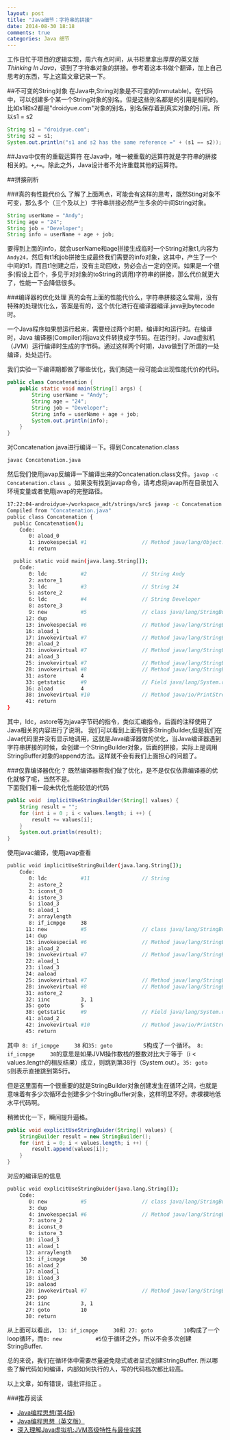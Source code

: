 ```yaml
---
layout: post
title: "Java细节：字符串的拼接"
date: 2014-08-30 18:18
comments: true
categories: Java 细节
---
```


工作日忙于项目的逻辑实现，周六有点时间，从书柜里拿出厚厚的英文版*Thinking In Java*，读到了字符串对象的拼接。参考着这本书做个翻译，加上自己思考的东西，写上这篇文章记录一下。
<!--more-->
##不可变的String对象
在Java中,String对象是不可变的(Immutable)。在代码中，可以创建多个某一个String对象的别名。但是这些别名都是的引用是相同的。  
比如s1和s2都是"droidyue.com"对象的别名，别名保存着到真实对象的引用。所以s1 = s2
```java fileos:false
String s1 = "droidyue.com";
String s2 = s1;
System.out.println("s1 and s2 has the same reference =" + (s1 == s2));
```

##Java中仅有的重载运算符
在Java中，唯一被重载的运算符就是字符串的拼接相关的。`+`,`+=`。除此之外，Java设计者不允许重载其他的运算符。

##拼接剖析

###真的有性能代价么
了解了上面两点，可能会有这样的思考，既然Sting对象不可变，那么多个（三个及以上）字符串拼接必然产生多余的中间String对象。
```java fileos:false
String userName = "Andy";
String age = "24";
String job = "Developer";
String info = userName + age + job;
```
要得到上面的info，就会userName和age拼接生成临时一个String对象t1,内容为`Andy24`，然后有t1和job拼接生成最终我们需要的info对象，这其中，产生了一个中间的t1，而且t1创建之后，没有主动回收，势必会占一定的空间。如果是一个很多(假设上百个，多见于对对象的toString的调用)字符串的拼接，那么代价就更大了，性能一下会降低很多。

###编译器的优化处理
真的会有上面的性能代价么，字符串拼接这么常用，没有特殊的处理优化么，答案是有的，这个优化进行在编译器编译.java到bytecode时。

一个Java程序如果想运行起来，需要经过两个时期，编译时和运行时。在编译时，Java 编译器(Compiler)将java文件转换成字节码。在运行时，Java虚拟机（JVM）运行编译时生成的字节码。通过这样两个时期，Java做到了所谓的一处编译，处处运行。

我们实验一下编译期都做了哪些优化，我们制造一段可能会出现性能代价的代码。
```java fileos:false
public class Concatenation {
	public static void main(String[] args) {
		String userName = "Andy";
		String age = "24";
		String job = "Developer";
		String info = userName + age + job;
		System.out.println(info);
	}
}
```
对Concatenation.java进行编译一下。得到Concatenation.class
```bash fileos:false
javac Concatenation.java
```
然后我们使用javap反编译一下编译出来的Concatenation.class文件。`javap -c Concatenation.class `。如果没有找到javap命令，请考虑将javap所在目录加入环境变量或者使用javap的完整路径。
```bash fileos:false
17:22:04-androidyue~/workspace_adt/strings/src$ javap -c Concatenation.class 
Compiled from "Concatenation.java"
public class Concatenation {
  public Concatenation();
    Code:
       0: aload_0       
       1: invokespecial #1                  // Method java/lang/Object."<init>":()V
       4: return        

  public static void main(java.lang.String[]);
    Code:
       0: ldc           #2                  // String Andy
       2: astore_1      
       3: ldc           #3                  // String 24
       5: astore_2      
       6: ldc           #4                  // String Developer
       8: astore_3      
       9: new           #5                  // class java/lang/StringBuilder
      12: dup           
      13: invokespecial #6                  // Method java/lang/StringBuilder."<init>":()V
      16: aload_1       
      17: invokevirtual #7                  // Method java/lang/StringBuilder.append:(Ljava/lang/String;)Ljava/lang/StringBuilder;
      20: aload_2       
      21: invokevirtual #7                  // Method java/lang/StringBuilder.append:(Ljava/lang/String;)Ljava/lang/StringBuilder;
      24: aload_3       
      25: invokevirtual #7                  // Method java/lang/StringBuilder.append:(Ljava/lang/String;)Ljava/lang/StringBuilder;
      28: invokevirtual #8                  // Method java/lang/StringBuilder.toString:()Ljava/lang/String;
      31: astore        4
      33: getstatic     #9                  // Field java/lang/System.out:Ljava/io/PrintStream;
      36: aload         4
      38: invokevirtual #10                 // Method java/io/PrintStream.println:(Ljava/lang/String;)V
      41: return        
}
```
其中，ldc，astore等为java字节码的指令，类似汇编指令。后面的注释使用了Java相关的内容进行了说明。
我们可以看到上面有很多StringBuilder,但是我们在Java代码里并没有显示地调用，这就是Java编译器做的优化，当Java编译器遇到字符串拼接的时候，会创建一个StringBuilder对象，后面的拼接，实际上是调用StringBuffer对象的append方法。这样就不会有我们上面担心的问题了。

###仅靠编译器优化？
既然编译器帮我们做了优化，是不是仅仅依靠编译器的优化就够了呢，当然不是。   
下面我们看一段未优化性能较低的代码
```java fileos:false
public void  implicitUseStringBuilder(String[] values) {
	String result = "";
	for (int i = 0 ; i < values.length; i ++) {
		result += values[i];
	}
	System.out.println(result);
}
```
使用javac编译，使用javap查看
```bash fileos:false
public void implicitUseStringBuilder(java.lang.String[]);
    Code:
       0: ldc           #11                 // String 
       2: astore_2      
       3: iconst_0      
       4: istore_3      
       5: iload_3       
       6: aload_1       
       7: arraylength   
       8: if_icmpge     38
      11: new           #5                  // class java/lang/StringBuilder
      14: dup           
      15: invokespecial #6                  // Method java/lang/StringBuilder."<init>":()V
      18: aload_2       
      19: invokevirtual #7                  // Method java/lang/StringBuilder.append:(Ljava/lang/String;)Ljava/lang/StringBuilder;
      22: aload_1       
      23: iload_3       
      24: aaload        
      25: invokevirtual #7                  // Method java/lang/StringBuilder.append:(Ljava/lang/String;)Ljava/lang/StringBuilder;
      28: invokevirtual #8                  // Method java/lang/StringBuilder.toString:()Ljava/lang/String;
      31: astore_2      
      32: iinc          3, 1
      35: goto          5
      38: getstatic     #9                  // Field java/lang/System.out:Ljava/io/PrintStream;
      41: aload_2       
      42: invokevirtual #10                 // Method java/io/PrintStream.println:(Ljava/lang/String;)V
      45: return        
```
其中` 8: if_icmpge     38` 和`35: goto          5`构成了一个循环。` 8: if_icmpge     38`的意思是如果JVM操作数栈的整数对比大于等于（i < values.length的相反结果）成立，则跳到第38行（System.out）。`35: goto          5`则表示直接跳到第5行。

但是这里面有一个很重要的就是StringBuilder对象创建发生在循环之间，也就是意味着有多少次循环会创建多少个StringBuffer对象，这样明显不好。赤裸裸地低水平代码啊。

稍微优化一下，瞬间提升逼格。
```java fileos:false
public void explicitUseStringBuider(String[] values) {
	StringBuilder result = new StringBuilder();
	for (int i = 0; i < values.length; i ++) {
		result.append(values[i]);
	}
}
```
对应的编译后的信息
```bash fileos:false
public void explicitUseStringBuider(java.lang.String[]);
    Code:
       0: new           #5                  // class java/lang/StringBuilder
       3: dup           
       4: invokespecial #6                  // Method java/lang/StringBuilder."<init>":()V
       7: astore_2      
       8: iconst_0      
       9: istore_3      
      10: iload_3       
      11: aload_1       
      12: arraylength   
      13: if_icmpge     30
      16: aload_2       
      17: aload_1       
      18: iload_3       
      19: aaload        
      20: invokevirtual #7                  // Method java/lang/StringBuilder.append:(Ljava/lang/String;)Ljava/lang/StringBuilder;
      23: pop           
      24: iinc          3, 1
      27: goto          10
      30: return      
```
从上面可以看出，` 13: if_icmpge     30`和` 27: goto          10`构成了一个loop循环，而`0: new           #5`位于循环之外，所以不会多次创建StringBuffer.

总的来说，我们在循环体中需要尽量避免隐式或者显式创建StringBuffer. 所以哪些了解代码如何编译，内部如何执行的人，写的代码档次都比较高。


以上文章，如有错误，请批评指正 。


###推荐阅读
  * <a href="http://www.amazon.cn/gp/product/B0011F7WU4/ref=as_li_tf_tl?ie=UTF8&camp=536&creative=3200&creativeASIN=B0011F7WU4&linkCode=as2&tag=droidyue-23">Java编程思想(第4版)</a><img src="http://ir-cn.amazon-adsystem.com/e/ir?t=droidyue-23&l=as2&o=28&a=B0011F7WU4" width="1" height="1" border="0" alt="" style="border:none !important; margin:0px !important;" />
  * <a href="http://www.amazon.cn/gp/product/B0011C3CVA/ref=as_li_tf_tl?ie=UTF8&camp=536&creative=3200&creativeASIN=B0011C3CVA&linkCode=as2&tag=droidyue-23">Java编程思想（英文版）</a><img src="http://ir-cn.amazon-adsystem.com/e/ir?t=droidyue-23&l=as2&o=28&a=B0011C3CVA" width="1" height="1" border="0" alt="" style="border:none !important; margin:0px !important;" />
  * <a href="http://www.amazon.cn/gp/product/B00D2ID4PK/ref=as_li_tf_tl?ie=UTF8&camp=536&creative=3200&creativeASIN=B00D2ID4PK&linkCode=as2&tag=droidyue-23">深入理解Java虚拟机:JVM高级特性与最佳实践</a><img src="http://ir-cn.amazon-adsystem.com/e/ir?t=droidyue-23&l=as2&o=28&a=B00D2ID4PK" width="1" height="1" border="0" alt="" style="border:none !important; margin:0px !important;" />

